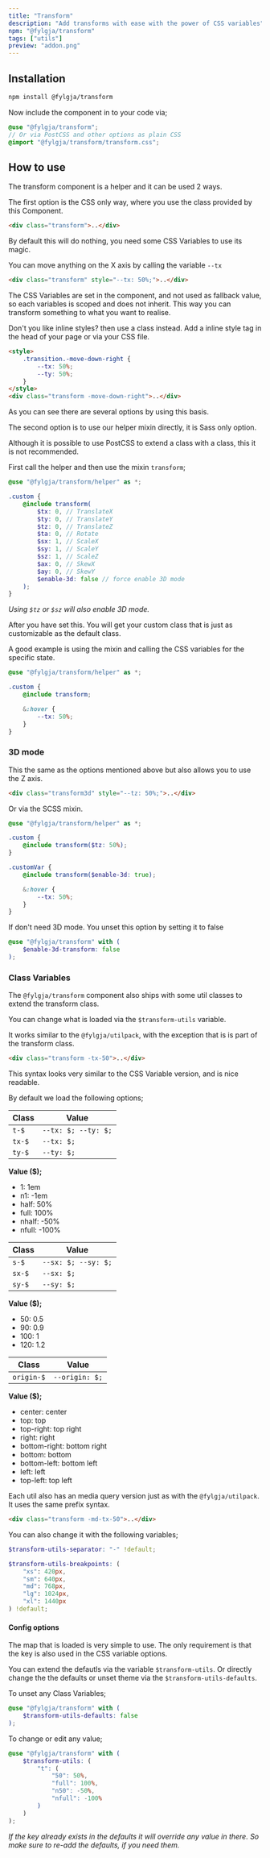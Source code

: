 ```yaml
---
title: "Transform"
description: "Add transforms with ease with the power of CSS variables"
npm: "@fylgja/transform"
tags: ["utils"]
preview: "addon.png"
---
```


## Installation

```bash
npm install @fylgja/transform
```

Now include the component in to your code via;

```scss
@use "@fylgja/transform";
// Or via PostCSS and other options as plain CSS
@import "@fylgja/transform/transform.css";
```

## How to use

The transform component is a helper and it can be used 2 ways.

The first option is the CSS only way,
where you use the class provided by this Component.

```html
<div class="transform">..</div>
```

By default this will do nothing,
you need some CSS Variables to use its magic.

You can move anything on the X axis by calling the variable `--tx`

```html
<div class="transform" style="--tx: 50%;">..</div>
```

The CSS Variables are set in the component, and not used as fallback value,
so each variables is scoped and does not inherit.
This way you can transform something to what you want to realise.

Don't you like inline styles? then use a class instead.
Add a inline style tag in the head of your page or via your CSS file.

```html
<style>
    .transition.-move-down-right {
        --tx: 50%;
        --ty: 50%;
    }
</style>
<div class="transform -move-down-right">..</div>
```

As you can see there are several options by using this basis.

The second option is to use our helper mixin directly, it is Sass only option.

Although it is possible to use PostCSS to extend a class with a class,
this it is not recommended.

First call the helper and then use the mixin `transform`;

```scss
@use "@fylgja/transform/helper" as *;

.custom {
    @include transform(
        $tx: 0, // TranslateX
        $ty: 0, // TranslateY
        $tz: 0, // TranslateZ
        $ta: 0, // Rotate
        $sx: 1, // ScaleX
        $sy: 1, // ScaleY
        $sz: 1, // ScaleZ
        $ax: 0, // SkewX
        $ay: 0, // SkewY
        $enable-3d: false // force enable 3D mode
    );
}
```

_Using `$tz` or `$sz` will also enable 3D mode._

After you have set this.
You will get your custom class that is just as customizable as the default class.

A good example is using the mixin
and calling the CSS variables for the specific state.


```scss
@use "@fylgja/transform/helper" as *;

.custom {
    @include transform;

    &:hover {
        --tx: 50%;
    }
}
```

### 3D mode

This the same as the options mentioned above but also allows you to use the Z axis.

```html
<div class="transform3d" style="--tz: 50%;">..</div>
```

Or via the SCSS mixin.

```scss
@use "@fylgja/transform/helper" as *;

.custom {
    @include transform($tz: 50%);
}

.customVar {
    @include transform($enable-3d: true);

    &:hover {
        --tx: 50%;
    }
}
```

If don't need 3D mode.
You unset this option by setting it to false

```scss
@use "@fylgja/transform" with (
    $enable-3d-transform: false
);
```

### Class Variables

The `@fylgja/transform` component also ships with some util classes
to extend the transform class.

You can change what is loaded via the `$transform-utils` variable.

It works similar to the `@fylgja/utilpack`,
with the exception that is is part of the transform class.

```html
<div class="transform -tx-50">..</div>
```

This syntax looks very similar to the CSS Variable version,
and is nice readable.

By default we load the following options;

| Class  | Value               |
| ------ | ------------------- |
| `t-$`  | `--tx: $; --ty: $;` |
| `tx-$` | `--tx: $;`          |
| `ty-$` | `--ty: $;`          |

**Value ($);**

- 1: 1em
- n1: -1em
- half: 50%
- full: 100%
- nhalf: -50%
- nfull: -100%

| Class  | Value               |
| ------ | ------------------- |
| `s-$`  | `--sx: $; --sy: $;` |
| `sx-$` | `--sx: $;`          |
| `sy-$` | `--sy: $;`          |

**Value ($);**

- 50: 0.5
- 90: 0.9
- 100: 1
- 120: 1.2

| Class      | Value          |
| ---------- | -------------- |
| `origin-$` | `--origin: $;` |

**Value ($);**

- center: center
- top: top
- top-right: top right
- right: right
- bottom-right: bottom right
- bottom: bottom
- bottom-left: bottom left
- left: left
- top-left: top left

Each util also has an media query version just as with the `@fylgja/utilpack`.
It uses the same prefix syntax.

```html
<div class="transform -md-tx-50">..</div>
```

You can also change it with the following variables;

```scss
$transform-utils-separator: "-" !default;

$transform-utils-breakpoints: (
    "xs": 420px,
    "sm": 640px,
    "md": 768px,
    "lg": 1024px,
    "xl": 1440px
) !default;
```

#### Config options

The map that is loaded is very simple to use.
The only  requirement is that the key is also used in the CSS variable options.

You can extend the defautls via the variable `$transform-utils`.
Or directly change the the defaults or unset theme via the `$transform-utils-defaults`.

To unset any Class Variables;

```scss
@use "@fylgja/transform" with (
    $transform-utils-defaults: false
);
```

To change or edit any value;

```scss
@use "@fylgja/transform" with (
    $transform-utils: (
        "t": (
            "50": 50%,
            "full": 100%,
            "n50": -50%,
            "nfull": -100%
        )
    )
);
```

_If the key already exists in the defaults it will override any value in there._
_So make sure to re-add the defaults, if you need them._

